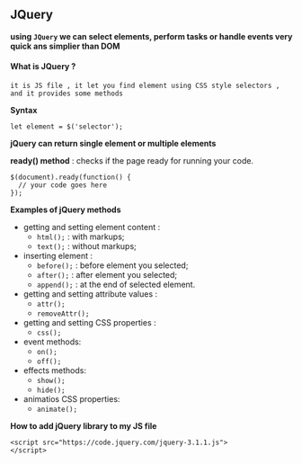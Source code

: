## JQuery

**using `JQuery` we can select elements, perform tasks or handle events very quick ans simplier than DOM**

#### What is JQuery ?

```
it is JS file , it let you find element using CSS style selectors , 
and it provides some methods
```

**Syntax**

```
let element = $('selector');
```

**jQuery can return single element or multiple elements**

**ready() method** : checks if the page ready for running your code.

```
$(document).ready(function() {
  // your code goes here
});
```

**Examples of jQuery methods**

- getting  and setting element content :
  - `html();` : with markups;
  - `text();` : without markups;
- inserting element :
  - `before();` : before element you selected;
  - `after();` : after element you selected;
  - `append();` : at the end of selected element.
- getting and setting attribute values :
  - `attr();`
  - `removeAttr();`
- getting and setting CSS properties :
  - `css();`
- event methods:
  - `on();`
  - `off();`
- effects methods:
  - `show();`
  - `hide();`
- animatios CSS properties:
  - `animate();`

**How to add jQuery library to my JS file**

```
<script src="https://code.jquery.com/jquery-3.1.1.js">
</script>
```
